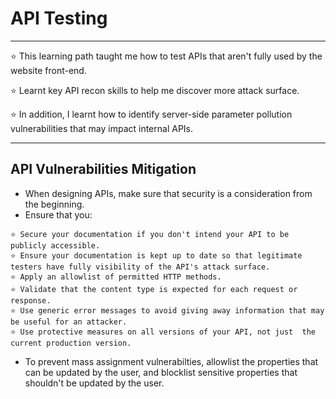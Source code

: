 # API Testing
---
:star: This learning path taught me how to test APIs that aren't fully used by the website front-end.

:star: Learnt key API recon skills to help me discover more attack surface. 

:star: In addition, I learnt how to identify server-side parameter pollution vulnerabilities that may impact internal APIs.

---

## API Vulnerabilities Mitigation

- When designing  APIs, make sure that security is a consideration from the beginning.
- Ensure that you:
```
⭐ Secure your documentation if you don't intend your API to be publicly accessible.
⭐ Ensure your documentation is kept up to date so that legitimate testers have fully visibility of the API's attack surface.
⭐ Apply an allowlist of permitted HTTP methods.
⭐ Validate that the content type is expected for each request or response.
⭐ Use generic error messages to avoid giving away information that may be useful for an attacker.
⭐ Use protective measures on all versions of your API, not just  the current production version.
```

- To prevent mass assignment vulnerabilties, allowlist the properties that can be updated by the user, and blocklist sensitive properties that shouldn't be updated by the user.

